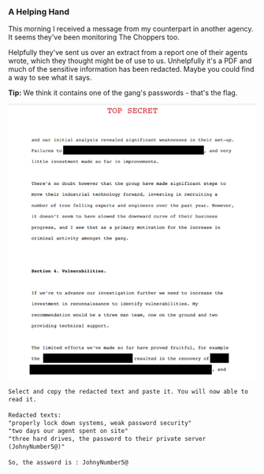 ### A Helping Hand

This morning I received a message from my counterpart in another agency. It seems they've been monitoring The Choppers too.

Helpfully they've sent us over an extract from a report one of their agents wrote, which they thought might be of use to us. Unhelpfully it's a PDF and much of the sensitive information has been redacted. Maybe you could find a way to see what it says.

**Tip:** We think it contains one of the gang's passwords - that's the flag.

![image](img/c01image.png)

```
Select and copy the redacted text and paste it. You will now able to read it.

Redacted texts:
"properly lock down systems, weak password security"
"two days our agent spent on site"
"three hard drives, the password to their private server (JohnyNumber5@)"

So, the assword is : JohnyNumber5@

